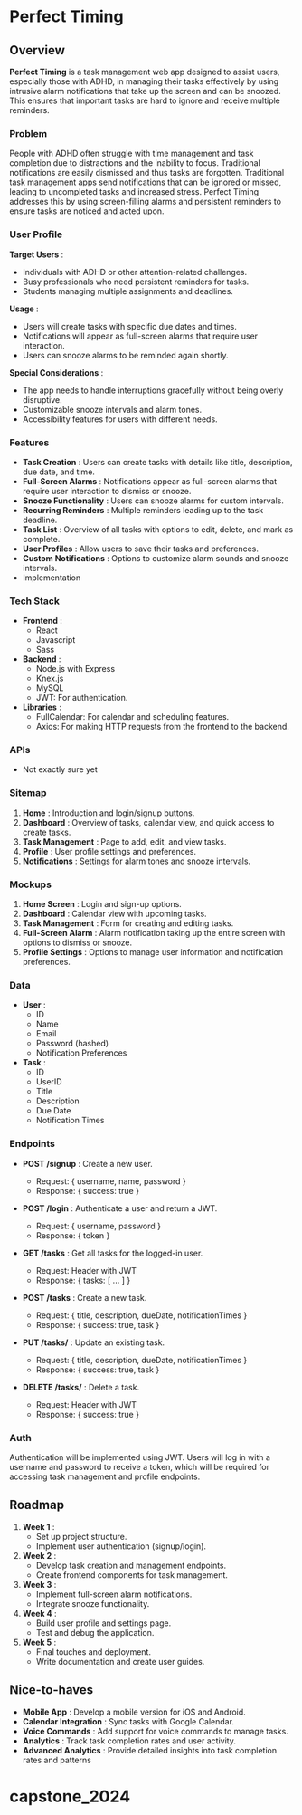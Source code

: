 # Perfect Timing

## Overview

**Perfect Timing** is a task management web app designed to assist users, especially those with ADHD, in managing their tasks effectively by using intrusive alarm notifications that take up the screen and can be snoozed. This ensures that important tasks are hard to ignore and receive multiple reminders.

### Problem

People with ADHD often struggle with time management and task completion due to distractions and the inability to focus. Traditional notifications are easily dismissed and thus tasks are forgotten. Traditional task management apps send notifications that can be ignored or missed, leading to uncompleted tasks and increased stress. Perfect Timing addresses this by using screen-filling alarms and persistent reminders to ensure tasks are noticed and acted upon.

### User Profile

**Target Users** :

* Individuals with ADHD or other attention-related challenges.
* Busy professionals who need persistent reminders for tasks.
* Students managing multiple assignments and deadlines.

**Usage** :

* Users will create tasks with specific due dates and times.
* Notifications will appear as full-screen alarms that require user interaction.
* Users can snooze alarms to be reminded again shortly.

**Special Considerations** :

* The app needs to handle interruptions gracefully without being overly disruptive.
* Customizable snooze intervals and alarm tones.
* Accessibility features for users with different needs.

### Features

* **Task Creation** : Users can create tasks with details like title, description, due date, and time.
* **Full-Screen Alarms** : Notifications appear as full-screen alarms that require user interaction to dismiss or snooze.
* **Snooze Functionality** : Users can snooze alarms for custom intervals.
* **Recurring Reminders** : Multiple reminders leading up to the task deadline.
* **Task List** : Overview of all tasks with options to edit, delete, and mark as complete.
* **User Profiles** : Allow users to save their tasks and preferences.
* **Custom Notifications** : Options to customize alarm sounds and snooze intervals.
* Implementation

### Tech Stack

* **Frontend** :
  * React
  * Javascript
  * Sass
* **Backend** :
  * Node.js with Express
  * Knex.js
  * MySQL
  * JWT: For authentication.
* **Libraries** :
  * FullCalendar: For calendar and scheduling features.
  * Axios: For making HTTP requests from the frontend to the backend.

### APIs

* Not exactly sure yet

### Sitemap

1. **Home** : Introduction and login/signup buttons.
2. **Dashboard** : Overview of tasks, calendar view, and quick access to create tasks.
3. **Task Management** : Page to add, edit, and view tasks.
4. **Profile** : User profile settings and preferences.
5. **Notifications** : Settings for alarm tones and snooze intervals.

### Mockups

1. **Home Screen** : Login and sign-up options.
2. **Dashboard** : Calendar view with upcoming tasks.
3. **Task Management** : Form for creating and editing tasks.
4. **Full-Screen Alarm** : Alarm notification taking up the entire screen with options to dismiss or snooze.
5. **Profile Settings** : Options to manage user information and notification preferences.

### Data

* **User** :
  * ID
  * Name
  * Email
  * Password (hashed)
  * Notification Preferences
* **Task** :
  * ID
  * UserID
  * Title
  * Description
  * Due Date
  * Notification Times

### Endpoints

* **POST /signup** : Create a new user.

  * Request: { username, name, password }
  * Response: { success: true }
* **POST /login** : Authenticate a user and return a JWT.

  * Request: { username, password }
  * Response: { token }
* **GET /tasks** : Get all tasks for the logged-in user.

  * Request: Header with JWT
  * Response: { tasks: [ ... ] }
* **POST /tasks** : Create a new task.

  * Request: { title, description, dueDate, notificationTimes }
  * Response: { success: true, task }
* **PUT /tasks/**
  : Update an existing task.

  * Request: { title, description, dueDate, notificationTimes }
  * Response: { success: true, task }
* **DELETE /tasks/**
  : Delete a task.

  * Request: Header with JWT
  * Response: { success: true }

### Auth

Authentication will be implemented using JWT. Users will log in with a username and password to receive a token, which will be required for accessing task management and profile endpoints.

## Roadmap

1. **Week 1** :
   * Set up project structure.
   * Implement user authentication (signup/login).
2. **Week 2** :
   * Develop task creation and management endpoints.
   * Create frontend components for task management.
3. **Week 3** :
   * Implement full-screen alarm notifications.
   * Integrate snooze functionality.
4. **Week 4** :
   * Build user profile and settings page.
   * Test and debug the application.
5. **Week 5** :
   * Final touches and deployment.
   * Write documentation and create user guides.

## Nice-to-haves

* **Mobile App** : Develop a mobile version for iOS and Android.
* **Calendar Integration** : Sync tasks with Google Calendar.
* **Voice Commands** : Add support for voice commands to manage tasks.
* **Analytics** : Track task completion rates and user activity.
* **Advanced Analytics** : Provide detailed insights into task completion rates and patterns
# capstone_2024
